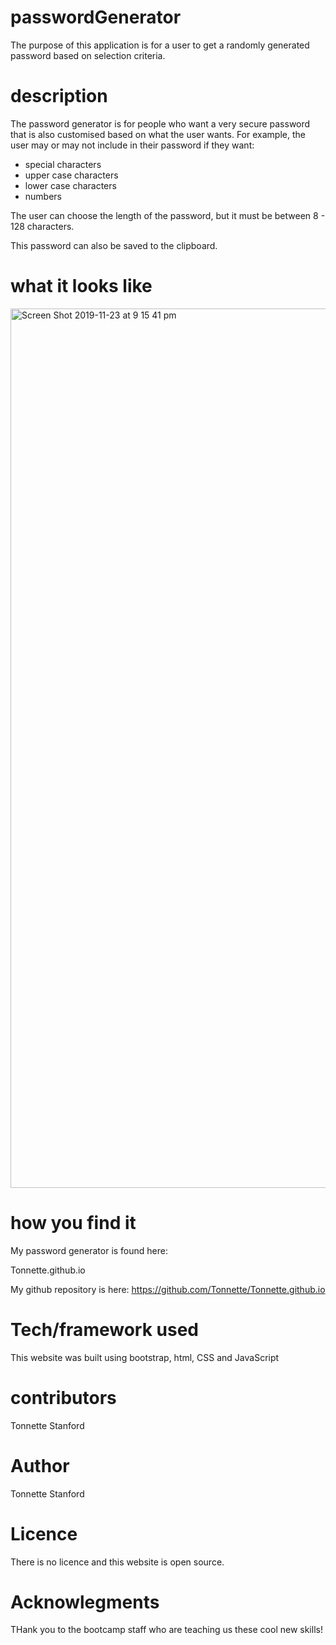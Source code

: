 # passwordGenerator
The purpose of this application is for a user to get a randomly generated password based on selection criteria.

# description
The password generator is for people who want a very secure password that is also customised based on what the user wants.
For example, the user may or may not include in their password if they want: 
- special characters
- upper case characters
- lower case characters
- numbers

The user can choose the length of the password, but it must be between 8 - 128 characters.

This password can also be saved to the clipboard.

# what it looks like
<img width="1407" alt="Screen Shot 2019-11-23 at 9 15 41 pm" src="https://user-images.githubusercontent.com/55980782/69477255-0d297680-0e38-11ea-935c-75f13bc69566.png">

# how you find it
My password generator is found here:

Tonnette.github.io

My github repository is here:
https://github.com/Tonnette/Tonnette.github.io

# Tech/framework used
This website was built using bootstrap, html, CSS and JavaScript

# contributors
Tonnette Stanford

# Author
Tonnette Stanford

# Licence
There is no licence and this website is open source. 

# Acknowlegments
THank you to the bootcamp staff who are teaching us these cool new skills!